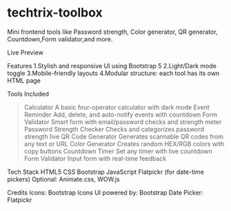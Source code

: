 # techtrix-toolbox
Mini frontend tools like Password strength, Color generator, QR generator, Countdown,Form validator,and more.

Live Preview

Features
1.Stylish and responsive UI using Bootstrap 5
2.Light/Dark mode toggle
3.Mobile-friendly layouts
4.Modular structure: each tool has its own HTML page

Tools Included

> Calculator	A basic four-operator calculator with dark mode
> Event Reminder	Add, delete, and auto-notify events with countdown
> Form Validator	Smart form with email/password checks and strength meter
> Password Strength Checker	Checks and categorizes password strength live
> QR Code Generator	Generates scannable QR codes from any text or URL
> Color Generator	Creates random HEX/RGB colors with copy buttons
> Countdown Timer	Set any timer with live countdown
> Form Validator	Input form with real-time feedback


Tech Stack
HTML5
CSS
Bootstrap 
JavaScript 
Flatpickr (for date-time pickers)
Optional: Animate.css, WOW.js



Credits
Icons: Bootstrap Icons
UI powered by: Bootstrap
Date Picker: Flatpickr
